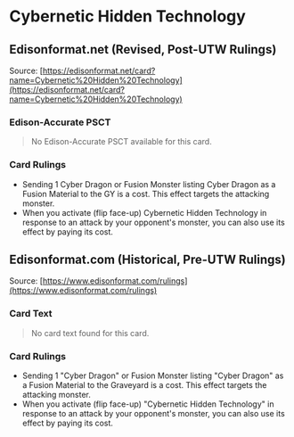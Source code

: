 # Cybernetic Hidden Technology

## Edisonformat.net (Revised, Post-UTW Rulings)

Source: [https://edisonformat.net/card?name=Cybernetic%20Hidden%20Technology](https://edisonformat.net/card?name=Cybernetic%20Hidden%20Technology)

### Edison-Accurate PSCT

> No Edison-Accurate PSCT available for this card.

### Card Rulings

*   Sending 1 Cyber Dragon or Fusion Monster listing Cyber Dragon as a Fusion Material to the GY is a cost. This effect targets the attacking monster.
*   When you activate (flip face-up) Cybernetic Hidden Technology in response to an attack by your opponent's monster, you can also use its effect by paying its cost.


## Edisonformat.com (Historical, Pre-UTW Rulings)

Source: [https://www.edisonformat.com/rulings](https://www.edisonformat.com/rulings)

### Card Text

> No card text found for this card.

### Card Rulings

*   Sending 1 "Cyber Dragon" or Fusion Monster listing "Cyber Dragon" as a Fusion Material to the Graveyard is a cost. This effect targets the attacking monster.
*   When you activate (flip face-up) "Cybernetic Hidden Technology" in response to an attack by your opponent's monster, you can also use its effect by paying its cost.


